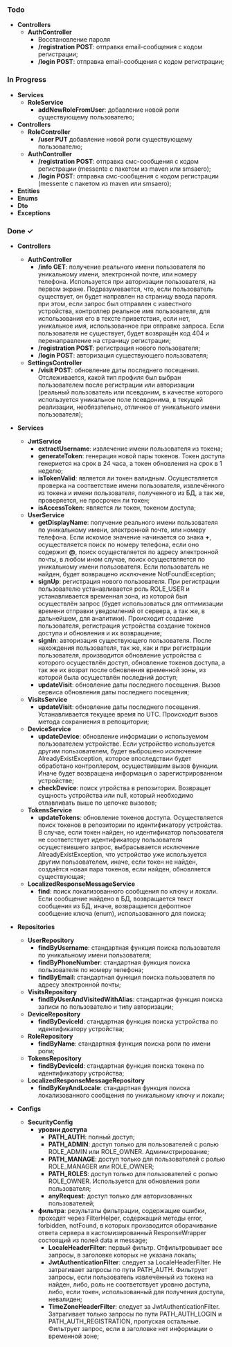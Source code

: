 ### Todo
- **Controllers**
  - **AuthController**
    - Восстановление пароля
    - **/registration POST**: отправка email-сообщения с кодом регистрации;
    - **/login POST**: отправка email-сообщения с кодом регистрации;

### In Progress
- **Services**
  - **RoleService**
    - **addNewRoleFromUser**: добавление новой роли существующему пользователю;
- **Controllers**
  - **RoleController**
    - **/user PUT** добавление новой роли существующему пользователю;
  - **AuthController**
    - **/registration POST**: отправка смс-сообщения с кодом регистрации (messente с пакетом из maven или smsaero);
    - **/login POST**: отправка смс-сообщения с кодом регистрации (messente с пакетом из maven или smsaero);
- **Entities**
- **Enums**
- **Dto**
- **Exceptions**

### Done ✓
- **Controllers**
  - **AuthController**
    - **/info GET**: получение реального имени пользователя по уникальному имени, электронной почте, или номеру телефона. 
    Используется при авторизации пользователя, на первом экране. Подразумевается, что, если пользователь существует, 
    он будет направлен на страницу ввода пароля. при этом, если запрос был отправлен с известного устройства, контроллер 
    реальное имя пользователя, для использования его в тексте приветствия, если нет, уникальное имя, использованное при 
    отправке запроса. Если пользователя не существует, будет возвращён код 404 и перенаправление на страницу регистрации;
    - **/registration POST**: регистрация нового пользователя;
    - **/login POST**: авторизация существующего пользователя;
  - **SettingsController**
    - **/visit POST**: обновление даты последнего посещения. Отслеживается, какой тип профиля был выбран пользователем 
    после регистрации или авторизации (реальный пользователь или псевдоним, в качестве которого используется уникальное 
    поле псевдонима, в текущей реализации, необязательно, отличное от уникального имени пользователя);
    
- **Services**
  - **JwtService**
    - **extractUsername**: извлечение имени пользователя из токена;
    - **generateToken**: генерация новой пары токенов. Токен доступа генериется на срок в 24 часа, а токен обновления 
    на срок в 1 неделю;
    - **isTokenValid**: является ли токен валидным. Осуществляется проверка на соответствие имени пользователя, 
    извлечённого из токена и имени пользователя, полученного из БД, а так же, проверяется, не просрочен ли токен;
    - **isAccessToken**: является ли токен, токеном доступа;
  - **UserService**
    - **getDisplayName**: получение реального имени пользователя по уникальному имени, электронной почте, или номеру 
    телефона. Если искомое значение начинается со знака **+**, осуществляется поиск по номеру телефона, 
    если оно содержит **@**, поиск осуществляется по адресу электронной почты, в любом ином случае, поиск осуществляется 
    по уникальному имени пользователя. Если пользователь не найден, будет возвращено исключение NotFoundException;
    - **signUp**: регистрация нового пользователя. При регистрации пользователю устанавливается роль ROLE_USER и 
    устанавливается временная зона, из которой был осуществлён запрос (будет использоваться для оптимизации времени 
    отправки уведомлений от сервера, а так же, в дальнейшем, для аналитики). Происходит создание пользователя, регистрация 
    устройства создание токенов доступа и обновления и их возвращение;
    - **signIn**: авторизация существующего пользователя. После нахождения пользователя, так же, как и при регистрации
    пользователя, производится обновление устройства с которого осуществлён доступ, обновление токенов доступа, а так же
    их возрат после обновления временной зоны, из которой была осуществлён последний доступ;
    - **updateVisit**: обновление даты последнего посещения. Вызов сервиса обновления даты последнего посещения;
  - **VisitsService**
    - **updateVisit**: обновление даты последнего посещения. Устанавливается текущее время по UTC. Происходит вызов 
    метода сохраниения в репощитории;
  - **DeviceService**
    - **updateDevice**: обновление информации о используемом пользователем устройстве. Если устройство используется 
    другим пользователем, будет выброшено исключение AlreadyExistException, которое впоследствии будет обработано
    контроллером, осуществившим вызов функции. Иначе будет возвращена информация о зарегистрированном устройстве;
    - **checkDevice**: поиск утройства в репозитории. Возвращет сущность устройства или null, который необходимо
    отлавливать выше по цепочке вызовов;
  - **TokensService**
    - **updateTokens**: обновление токенов доступа. Осуществляется поиск токенов в репозитории по идентификатору
    устройства. В случае, если токен найден, но идентификатор пользователя не соответствует идентификатору пользователя
    осуществившего запрос, выбрасывается исключение AlreadyExistException, что устройство уже используется другим 
    пользователем, иначе, если токен не найден, создаётся новая пара токенов, если найден, обновляется существующая;
  - **LocalizedResponseMessageService**
    - **find**: поиск локализованного сообщения по ключу и локали. Если сообщение найдено в БД, возвращается текст
    сообщения из БД, иначе, возвращается дефолтное сообщение ключа (enum), использованного для поиска;
    
- **Repositories**
  - **UserRepository**
    - **findByUsername**: стандартная функция поиска пользователя по уникальному имени пользователя;
    - **findByPhoneNumber**: стандартная функция поиска пользователя по номеру телефона;
    - **findByEmail**: стандартная функция поиска пользователя по адресу электронной почты;
  - **VisitsRepository**
    - **findByUserAndVisitedWithAlias**: стандартная функция поиска записи по пользователю и типу авторизации;
  - **DeviceRepository**
    - **findByDeviceId**: стандартная функция поиска устройства по идентификатору устройства;
  - **RoleRepository**
    - **findByName**: стандартная функция поиска роли по имени роли;
  - **TokensRepository**
    - **findByDeviceId**: стандартная функция поиска токена по идентификатору устройства;
  - **LocalizedResponseMessageRepository**
    - **findByKeyAndLocale**: стандартная функция поиска локализованного сообщения по уникальному ключу и локали;
    
- **Configs**
  - **SecurityConfig**
    - **уровни доступа**
      - **PATH_AUTH**: полный доступ;
      - **PATH_ADMIN**: доступ только для пользователей с ролью ROLE_ADMIN или ROLE_OWNER. Администрирование;
      - **PATH_MANAGE**: доступ только для пользователей с ролью ROLE_MANAGER или ROLE_OWNER;
      - **PATH_ROLES**: доступ только для пользователей с ролью ROLE_OWNER. Используется для обновления роли пользователя;
      - **anyRequest**: доступ только для авторизованных пользователей;
    - **фильтра**: результаты фильтрации, содержащие ошибки, проходят через FilterHelper, содержащий методы error, 
    forbidden, notFound, в которых производится оборачивание ответа сервера в кастомизированный ResponseWrapper 
    состоящий из полей data и message;
      - **LocaleHeaderFilter**: первый фильтр. Отфильтровывает все запросы, в заголовке которых не указана локаль;
      - **JwtAuthenticationFilter**: следует за LocaleHeaderFilter. Не затрагивает запросы по пути PATH_AUTH. Фильтрует
      запросы, если пользователь извлечённый из токена на найден, либо, роль не соответствует уровню доступа, либо, 
      если токен, использованный для получения доступа, невалиден;
      - **TimeZoneHeaderFilter**: следует за JwtAuthenticationFilter. Затрагивает только запросы по пути PATH_AUTH_LOGIN
      и PATH_AUTH_REGISTRATION, пропуская остальные. Фильтрует запрос, если в заголовке нет информации о временной зоне;